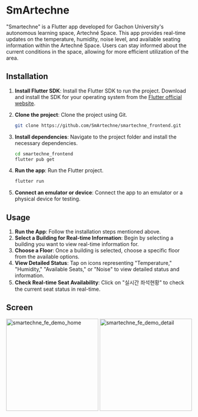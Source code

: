 # SmArtechne

"Smartechne" is a Flutter app developed for Gachon University's autonomous learning space, Artechné Space.
This app provides real-time updates on the temperature, humidity, noise level, and available seating information within the Artechné Space.
Users can stay informed about the current conditions in the space, allowing for more efficient utilization of the area.

## Installation

1. **Install Flutter SDK**: Install the Flutter SDK to run the project. Download and install the SDK for your operating system from the [Flutter official website](https://flutter.dev/docs/get-started/install).

2. **Clone the project**: Clone the project using Git.

   ```bash
   git clone https://github.com/SmArtechne/smartechne_frontend.git
   ```

3. **Install dependencies**: Navigate to the project folder and install the necessary dependencies.

   ```bash
   cd smartechne_frontend
   flutter pub get
   ```

4. **Run the app**: Run the Flutter project.

   ```bash
   flutter run
   ```

5. **Connect an emulator or device**: Connect the app to an emulator or a physical device for testing.

## Usage

1. **Run the App**: Follow the installation steps mentioned above.
2. **Select a Building for Real-time Information**: Begin by selecting a building you want to view real-time information for.
3. **Choose a Floor**: Once a building is selected, choose a specific floor from the available options.
4. **View Detailed Status**: Tap on icons representing "Temperature," "Humidity," "Available Seats," or "Noise" to view detailed status and information.
5. **Check Real-time Seat Availability**: Click on "실시간 좌석현황" to check the current seat status in real-time.

## Screen

<img width="250" alt="smartechne_fe_demo_home" src="https://github.com/SmArtechne/smartechne_frontend/assets/112641576/011fece9-25dd-4f73-bd64-41d8b984da13.png">
<img width="250" alt="smartechne_fe_demo_detail" src="https://github.com/SmArtechne/smartechne_frontend/assets/112641576/63022708-9453-42ed-b09a-3cfb4bc7c193.png">
